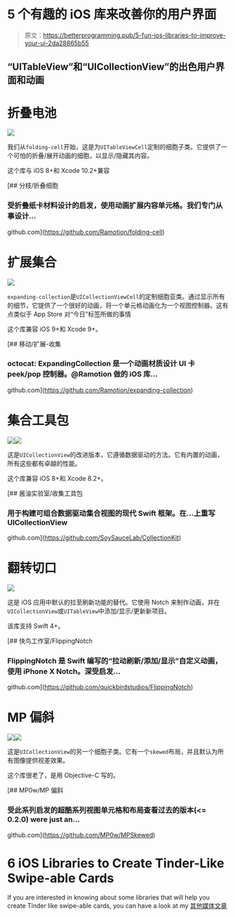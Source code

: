 # 5 个有趣的 iOS 库来改善你的用户界面

> 原文：<https://betterprogramming.pub/5-fun-ios-libraries-to-improve-your-ui-2da28865b55>

## “UITableView”和“UICollectionView”的出色用户界面和动画

# 折叠电池

![](img/b6ca78b3e6eef88e405c7eae21f6eda5.png)

我们从`folding-cell`开始，这是为`UITableViewCell`定制的细胞子类。它提供了一个可怕的折叠/展开动画的细胞，以显示/隐藏其内容。

这个库与 iOS 8+和 Xcode 10.2+兼容

[](https://github.com/Ramotion/folding-cell) [## 分枝/折叠细胞

### 受折叠纸卡材料设计的启发，使用动画扩展内容单元格。我们专门从事设计…

github.com](https://github.com/Ramotion/folding-cell) 

# 扩展集合

![](img/8dc6e01b8eb0f44fc9608ba0f21ba7b0.png)

`expanding-collection`是`UICollectionViewCell`的定制细胞亚类。通过显示所有的细节，它提供了一个很好的动画，将一个单元格动画化为一个视图控制器。这有点类似于 App Store 对“今日”标签所做的事情

这个库兼容 iOS 9+和 Xcode 9+。

[](https://github.com/Ramotion/expanding-collection) [## 移动/扩展-收集

### octocat: ExpandingCollection 是一个动画材质设计 UI 卡 peek/pop 控制器。@Ramotion 做的 iOS 库…

github.com](https://github.com/Ramotion/expanding-collection) 

# 集合工具包

![](img/684e100e2beef95e2fe86ae77fbfc165.png)![](img/4e793d3c9d2d8d091e7b860d2a23df0b.png)

这是`UICollectionView`的改进版本，它遵循数据驱动的方法。它有内置的动画，所有这些都有卓越的性能。

这个库兼容 iOS 8+和 Xcode 8.2+。

[](https://github.com/SoySauceLab/CollectionKit) [## 酱油实验室/收集工具包

### 用于构建可组合数据驱动集合视图的现代 Swift 框架。在…上重写 UICollectionView

github.com](https://github.com/SoySauceLab/CollectionKit) 

# 翻转切口

![](img/b7a40f9880d1a7495d26a55b134340fc.png)

这是 iOS 应用中默认的拉至刷新功能的替代。它使用 Notch 来制作动画，并在`UICollectionView`或`UITableView`中添加/显示/更新新项目。

该库支持 Swift 4+。

[](https://github.com/quickbirdstudios/FlippingNotch) [## 快鸟工作室/FlippingNotch

### FlippingNotch 是 Swift 编写的“拉动刷新/添加/显示”自定义动画，使用 iPhone X Notch。深受启发…

github.com](https://github.com/quickbirdstudios/FlippingNotch) 

# MP 偏斜

![](img/b5369fb6a7f536d646e37c9559222298.png)![](img/5b0d12cc60b3ea93c93ff57d49010977.png)

这是`UICollectionView`的另一个细胞子类。它有一个`skewed`布局，并且默认为所有图像提供视差效果。

这个库很老了，是用 Objective-C 写的。

[](https://github.com/MP0w/MPSkewed) [## MP0w/MP 偏斜

### 受此系列启发的超酷系列视图单元格和布局查看过去的版本(<= 0.2.0) were just an…

github.com](https://github.com/MP0w/MPSkewed) 

# 6 iOS Libraries to Create Tinder-Like Swipe-able Cards

If you are interested in knowing about some libraries that will help you create Tinder like swipe-able cards, you can have a look at my [其他媒体文章](https://medium.com/better-programming/6-ios-libraries-to-create-tinder-like-swipeable-cards-33525620f4fc)
